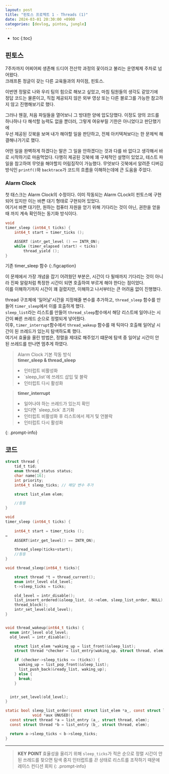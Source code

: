 ```yaml
---
layout: post
title: "핀토스 프로젝트 1 - Threads (1)"
date: 2024-03-01 20:30:00 +0900
categories: [devlog, pintos, jungle]
---
```

* toc
{:toc}

## 핀토스

7주차까지 어찌어찌 생존해 드디어 전산학 과정의 꽃이라고 불리는 운영체제 주차로 넘어왔다.  
크래프톤 정글이 갖는 다른 교육들과의 차이점, 핀토스.    

이번엔 정말로 나와 우리 팀의 힘으로 해보고 싶었고, 마침 팀원들의 생각도 같았기에  
정답 코드는 물론이고, 직접 제공되지 않은 외부 영상 또는 다른 블로그를 가능한 참고하지 않고 진행해보기로 했다.  

그러나 웬걸, 처음 파일들을 열어보니 그 방대한 양에 압도당했다. 
이정도 양의 코드를 하나하나 다 해석할 능력도 없을 뿐더러, 그렇게 여유부릴 기한은 아니었다고 판단했기에  
우선 제공된 깃북을 보며 내가 해야할 일을 판단하고, 전체 아키텍쳐보다는 한 문제씩 해결해나가기로 했다.

어떤 일을 완벽하게 하겠다는 말은 그 일을 안하겠다는 것과 다를 바 없다고 생각해서 바로 시작하기로 마음먹었다. 
다행히 제공된 깃북에 꽤 구체적인 설명이 있었고, 테스트 파일을 참고하여 무엇을 해야할지 어림짐작이 가능했다.
무엇보다 깃북에서 알려준 디버깅 방식인 `printf()`와 `backtrace`가 코드의 흐름을 이해하는데에 큰 도움을 주었다. 

### Alarm Clock

첫 태스크는 Alarm Clock의 수정이다. 
이미 작동되는 Alarm CLock이 핀토스에 구현되어 있지만 이는 바쁜 대기 형태로 구현되어 있었다.  
여기서 바쁜 대기란, 원하는 컴퓨터 자원을 얻기 위해 기다리는 것이 아닌, 권한을 얻을 때 까지 계속 확인하는 동기화 방식이다.  

```c
void
timer_sleep (int64_t ticks) {
	int64_t start = timer_ticks ();

	ASSERT (intr_get_level () == INTR_ON);
	while (timer_elapsed (start) < ticks)
		thread_yield ();
}

```
기존 timer_sleep 함수
{:.figcaption}

이 문제에서 가장 개념을 잡기 어려웠던 부분은, 시간이 다 될때까지 기다리는 것이 아니라 진짜 알람처럼 특정한 시간이 되면 호출하여 부르게 해야 한다는 점이었다.  
이를 이해하기까지 시간이 꽤 걸렸지만, 이해하고 나서부터는 큰 어려움 없이 진행했다.  

thread 구조체에 '일어날'시간을 지정해줄 변수를 추가하고, `thread_sleep` 함수를 만들어 `timer_sleep`에서 이를 호출하게 했다.  
`sleep_list`라는 리스트를 만들어 `thread_sleep`함수에서 해당 리스트에 일어나는 시간이 빠른 쓰레드 순으로 정렬되게 넣어줬다.  
이후, `timer_interrupt`함수에서 `thread_wakeup` 함수를 매 틱마다 호출해 일어날 시간이 된 쓰레드가 있는지 탐색하도록 했다.  
여기서 효율을 올린 방법은, 정렬을 제대로 해주었기 떄문에 탐색 중 일어날 시간이 안 된 쓰레드를 만나면 멈추게 하였다. 

> Alarm Clock 기본 작동 방식<br/>
> <b> timer_sleep & thread_sleep </b>
> <li>인터럽트 비활성화
> <li>`sleep_list`에 쓰레드 삽입 및 블락
> <li>인터럽트 다시 활성화

> <b> timer_interrupt </b>
> <li>일어나야 하는 쓰레드가 있는지 확인
> <li>있다면 `sleep_tick` 초기화
> <li>인터럽트 비활성화 후 리스트에서 제거 및 언블락 
> <li>인터럽트 다시 활성화
{: .prompt-info}

## 코드
```c
struct thread {
	tid_t tid;                        
	enum thread_status status;         
	char name[16];                     
	int priority;                       
    int64_t sleep_ticks; // 해당 변수 추가

	struct list_elem elem;     

    //등등
}

void
timer_sleep (int64_t ticks) {
	
	int64_t start = timer_ticks ();
=
	ASSERT(intr_get_level() == INTR_ON);

	thread_sleep(ticks+start);
	//등등
}

void thread_sleep(int64_t ticks){

	struct thread *t = thread_current();
	enum intr_level old_level;
	t->sleep_ticks = ticks;

	old_level = intr_disable();
	list_insert_ordered(&sleep_list, &t->elem, sleep_list_order, NULL);
	thread_block();
	intr_set_level(old_level);
}


void thread_wakeup(int64_t ticks) {
  enum intr_level old_level;
  old_level = intr_disable();

    struct list_elem *waking_up = list_front(&sleep_list);
    struct thread *checker = list_entry(waking_up, struct thread, elem);

    if (checker->sleep_ticks <= (ticks)) {
      waking_up = list_pop_front(&sleep_list);
      list_push_back(&ready_list, waking_up);
    } else {
      break;
    }


  intr_set_level(old_level);
}

static bool sleep_list_order(const struct list_elem *a_, const struct list_elem *b_,
            void *aux UNUSED){
  const struct thread *a = list_entry (a_, struct thread, elem);
  const struct thread *b = list_entry (b_, struct thread, elem);

  return a->sleep_ticks < b->sleep_ticks;
}

```
---

> <b> KEY POINT </b>
> 효율성을 올리기 위해 `sleep_ticks`가 적은 순으로 정렬 
> 시간이 안 된 쓰레드를 찾으면 탐색 중지 
> 인터럽트를 끈 상태로 리스트를 조작하기 때문에 레이스 컨디션 회피 
{: .prompt-info}


